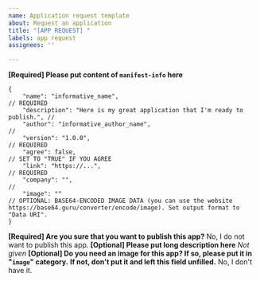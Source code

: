 ```yaml
---
name: Application request template
about: Request an application
title: "[APP REQUEST] "
labels: app request
assignees: ''

---
```


**[Required] Please put content of `manifest-info` here**
```jsonc
{
    "name": "informative_name",                                               // REQUIRED
    "description": "Here is my great application that I'm ready to publish.", // 
    "author": "informative_author_name",                                      // 
    "version": "1.0.0",                                                       // REQUIRED
    "agree": false,                                                           // SET TO "TRUE" IF YOU AGREE
    "link": "https://...",                                                    // REQUIRED
    "company": "",                                                            // 
    "image": ""                                                               // OPTIONAL: BASE64-ENCODED IMAGE DATA (you can use the website https://base64.guru/converter/encode/image). Set output format to "Data URI".
}
```
**[Required] Are you sure that you want to publish this app?**
No, I do not want to publish this app.
**[Optional] Please put long description here**
*Not given*
**[Optional] Do you need an image for this app? If so, please put it in "`image`" category.**
**If not, don't put it and left this field unfilled.**
No, I don't have it.
